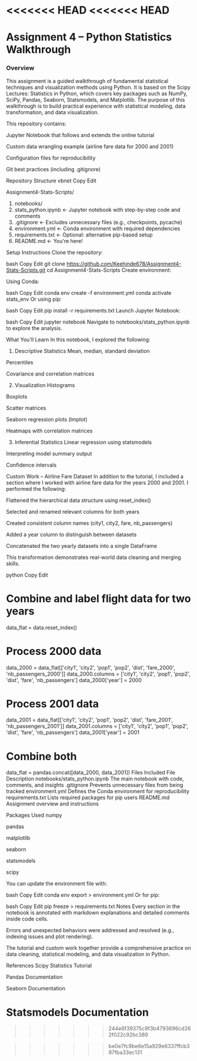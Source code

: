 <<<<<<< HEAD
<<<<<<< HEAD
=======
# Assignment 4 – Python Statistics Walkthrough
### Overview
This assignment is a guided walkthrough of fundamental statistical techniques and visualization methods using Python. It is based on the Scipy Lectures: Statistics in Python, which covers key packages such as NumPy, SciPy, Pandas, Seaborn, Statsmodels, and Matplotlib. The purpose of this walkthrough is to build practical experience with statistical modeling, data transformation, and data visualization.

This repository contains:

Jupyter Notebook that follows and extends the online tutorial

Custom data wrangling example (airline fare data for 2000 and 2001)

Configuration files for reproducibility

Git best practices (including .gitignore)

 Repository Structure
vbnet
Copy
Edit

Assignment4-Stats-Scripts/

1. notebooks/
2. stats_python.ipynb      <- Jupyter notebook with step-by-step code and comments
3. .gitignore                  <- Excludes unnecessary files (e.g., checkpoints, pycache)
4. environment.yml            <- Conda environment with required dependencies
5. requirements.txt           <- Optional: alternative pip-based setup
6. README.md                  <- You're here!

Setup Instructions
Clone the repository:

bash
Copy
Edit
git clone https://github.com/Keehinde678/Assignment4-Stats-Scripts.git
cd Assignment4-Stats-Scripts
Create environment:

Using Conda:

bash
Copy
Edit
conda env create -f environment.yml
conda activate stats_env
Or using pip:

bash
Copy
Edit
pip install -r requirements.txt
Launch Jupyter Notebook:

bash
Copy
Edit
jupyter notebook
Navigate to notebooks/stats_python.ipynb to explore the analysis.

 What You'll Learn
In this notebook, I explored the following:

1. Descriptive Statistics
Mean, median, standard deviation

Percentiles

Covariance and correlation matrices

2. Visualization
Histograms

Boxplots

Scatter matrices

Seaborn regression plots (lmplot)

Heatmaps with correlation matrices

3. Inferential Statistics
Linear regression using statsmodels

Interpreting model summary output

Confidence intervals

 Custom Work – Airline Fare Dataset
In addition to the tutorial, I included a section where I worked with airline fare data for the years 2000 and 2001. I performed the following:

Flattened the hierarchical data structure using reset_index()

Selected and renamed relevant columns for both years

Created consistent column names (city1, city2, fare, nb_passengers)

Added a year column to distinguish between datasets

Concatenated the two yearly datasets into a single DataFrame

This transformation demonstrates real-world data cleaning and merging skills.

python
Copy
Edit
# Combine and label flight data for two years
data_flat = data.reset_index()

# Process 2000 data
data_2000 = data_flat[['city1', 'city2', 'pop1', 'pop2', 'dist', 'fare_2000', 'nb_passengers_2000']]
data_2000.columns = ['city1', 'city2', 'pop1', 'pop2', 'dist', 'fare', 'nb_passengers']
data_2000['year'] = 2000

# Process 2001 data
data_2001 = data_flat[['city1', 'city2', 'pop1', 'pop2', 'dist', 'fare_2001', 'nb_passengers_2001']]
data_2001.columns = ['city1', 'city2', 'pop1', 'pop2', 'dist', 'fare', 'nb_passengers']
data_2001['year'] = 2001

# Combine both
data_flat = pandas.concat([data_2000, data_2001])
 Files Included
File	Description
notebooks/stats_python.ipynb	The main notebook with code, comments, and insights
.gitignore	Prevents unnecessary files from being tracked
environment.yml	Defines the Conda environment for reproducibility
requirements.txt	Lists required packages for pip users
README.md	Assignment overview and instructions

 Packages Used
numpy

pandas

matplotlib

seaborn

statsmodels

scipy

You can update the environment file with:

bash
Copy
Edit
conda env export > environment.yml
Or for pip:

bash
Copy
Edit
pip freeze > requirements.txt
 Notes
Every section in the notebook is annotated with markdown explanations and detailed comments inside code cells.

Errors and unexpected behaviors were addressed and resolved (e.g., indexing issues and plot rendering).

The tutorial and custom work together provide a comprehensive practice on data cleaning, statistical modeling, and data visualization in Python.

 References
 Scipy Statistics Tutorial

 Pandas Documentation

 Seaborn Documentation

 Statsmodels Documentation
=======
>>>>>>> 244e6f39375c9f3b4793696cd262f022c92bc389

>>>>>>> be0e7fc9be6e15a929e6337ffcb397fba33ec131
